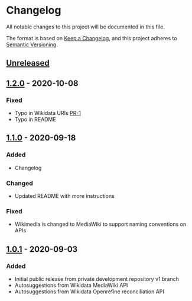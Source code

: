 # Changelog

All notable changes to this project will be documented in this file.

The format is based on [Keep a Changelog](https://keepachangelog.com/en/1.0.0/),
and this project adheres to [Semantic Versioning](https://semver.org/spec/v2.0.0.html).

## [Unreleased]

## [1.2.0] - 2020-10-08

### Fixed
- Typo in Wikidata URIs [PR-1](https://github.com/nishad/omeka-s-wikidata/pull/1)
- Typo in README

## [1.1.0] - 2020-09-18

### Added
- Changelog

### Changed
- Updated README with more instructions

### Fixed
- Wikimedia is changed to MediaWiki to support naming conventions on APIs

## [1.0.1] - 2020-09-03

### Added

- Initial public release from private development repository v1 branch
- Autosuggestions from Wikidata MediaWiki API
- Autosuggestions from Wikidata Openrefine reconciliation API

[Unreleased]: https://github.com/nishad/omeka-s-wikidata/compare/v1.2.0...HEAD
[1.2.0]: https://github.com/nishad/omeka-s-wikidata/compare/v1.1.1...v1.2.0
[1.1.0]: https://github.com/nishad/omeka-s-wikidata/compare/v1.0.1...v1.1.0
[1.0.1]: https://github.com/nishad/omeka-s-wikidata/releases/tag/v1.0.1